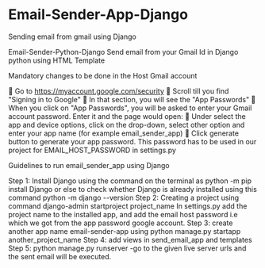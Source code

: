 # Email-Sender-App-Django
Sending email from gmail using Django

Email-Sender-Python-Django
Send email from your Gmail Id in Django python using HTML Template

Mandatory changes to be done in the Host Gmail account

 Go to https://myaccount.google.com/security  Scroll till you find "Signing in to Google"  In that section, you will see the "App Passwords"  When you click on "App Passwords", you will be asked to enter your Gmail account password. Enter it and the page would open:  Under select the app and device options, click on the drop-down, select other option and enter your app name (for example email_sender_app)  Click generate button to generate your app password. This password has to be used in our project for EMAIL_HOST_PASSWORD in settings.py

Guidelines to run email_sender_app using Django

Step 1: Install Django using the command on the terminal as python -m pip install Django or else to check whether Django is already installed using this command python -m django --version Step 2: Creating a project using command django-admin startproject project_name In settings.py add the project name to the installed app, and add the email host password i.e which we got from the app password google account. Step 3: create another app name email-sender-app using python manage.py startapp another_project_name Step 4: add views in send_email_app and templates Step 5: python manage.py runserver -go to the given live server urls and the sent email will be executed.
